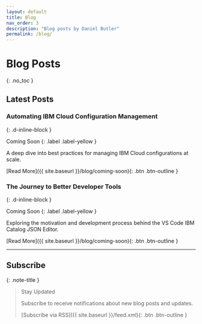 ```yaml
---
layout: default
title: Blog
nav_order: 3
description: "Blog posts by Daniel Butler"
permalink: /blog/
---
```


# Blog Posts
{: .no_toc }

## Latest Posts

### Automating IBM Cloud Configuration Management
{: .d-inline-block }

Coming Soon
{: .label .label-yellow }

A deep dive into best practices for managing IBM Cloud configurations at scale.

[Read More]({{ site.baseurl }}/blog/coming-soon){: .btn .btn-outline }

### The Journey to Better Developer Tools
{: .d-inline-block }

Coming Soon
{: .label .label-yellow }

Exploring the motivation and development process behind the VS Code IBM Catalog JSON Editor.

[Read More]({{ site.baseurl }}/blog/coming-soon){: .btn .btn-outline }

---

## Subscribe

{: .note-title }
> Stay Updated
>
> Subscribe to receive notifications about new blog posts and updates.
>
> [Subscribe via RSS]({{ site.baseurl }}/feed.xml){: .btn .btn-outline }